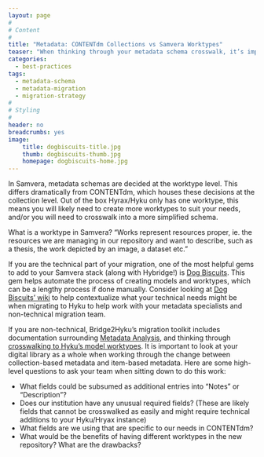 ```yaml
---
layout: page
#
# Content
#
title: "Metadata: CONTENTdm Collections vs Samvera Worktypes"
teaser: "When thinking through your metadata schema crosswalk, it’s important to understand the beginning and end "
categories:
  - best-practices
tags:
  - metadata-schema
  - metadata-migration
  - migration-strategy
#
# Styling
#
header: no
breadcrumbs: yes
image:
    title: dogbiscuits-title.jpg
    thumb: dogbiscuits-thumb.jpg
    homepage: dogbiscuits-home.jpg 
---
```


In Samvera, metadata schemas are decided at the worktype level. This differs dramatically from CONTENTdm, which houses these decisions at the collection level.  Out of the box Hyrax/Hyku only has one worktype, this means you will likely need to create more worktypes to suit your needs, and/or you will need to crosswalk into a more simplified schema.

What is a worktype in Samvera? “Works represent resources proper, ie. the resources we are managing in our repository and want to describe, such as a thesis, the work depicted by an image, a dataset etc.”

If you are the technical part of your migration, one of the most helpful gems to add to your Samvera stack (along with Hybridge!) is [Dog Biscuits](https://github.com/samvera-labs/dog_biscuits).  This gem helps automate the process of creating models and worktypes, which can be a lengthy process if done manually.  Consider looking at [Dog Biscuits’ wiki](https://github.com/samvera-labs/dog_biscuits/wiki) to help contextualize what your technical needs might be when migrating to Hyku to help work with your metadata specialists and non-technical migration team. 

If you are non-technical, Bridge2Hyku’s migration toolkit includes documentation surrounding [Metadata Analysis](https://bridge2hyku.github.io/migration/#metadata-analysis), and thinking through [crosswalking to Hyku’s model worktypes](https://bridge2hyku.github.io/migration/#model-work-types).  It is important to look at your digital library as a whole when working through the change between collection-based metadata and item-based metadata.  Here are some high-level questions to ask your team when sitting down to do this work: 

* What fields could be subsumed as additional entries into “Notes” or “Description”? 
* Does our institution have any unusual required fields? (These are likely fields that cannot be crosswalked as easily and might require technical additions to your Hyku/Hryax instance)
* What fields are we using that are specific to our needs in CONTENTdm?
* What would be the benefits of having different worktypes in the new repository? What are the drawbacks?
